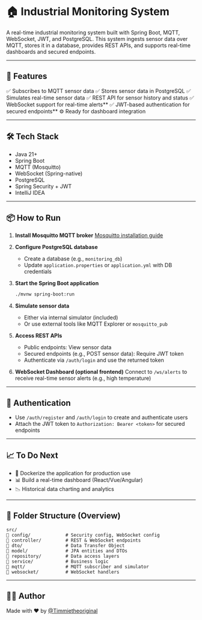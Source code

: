 # 🏠 Industrial Monitoring System

A real-time industrial monitoring system built with Spring Boot, MQTT, WebSocket, JWT, and PostgreSQL. This system ingests sensor data over MQTT, stores it in a database, provides REST APIs, and supports real-time dashboards and secured endpoints.

---

## 🚀 Features

✅ Subscribes to MQTT sensor data
✅ Stores sensor data in PostgreSQL
✅ Simulates real-time sensor data
✅ REST API for sensor history and status
✅ WebSocket support for real-time alerts**
✅ JWT-based authentication for secured endpoints**
⚙️ Ready for dashboard integration

---

## 🛠 Tech Stack

* Java 21+
* Spring Boot
* MQTT (Mosquitto)
* WebSocket (Spring-native)
* PostgreSQL
* Spring Security + JWT
* IntelliJ IDEA

---

## 📦 How to Run

1. **Install Mosquitto MQTT broker**
   [Mosquitto installation guide](https://mosquitto.org/download/)

2. **Configure PostgreSQL database**

    * Create a database (e.g., `monitoring_db`)
    * Update `application.properties` or `application.yml` with DB credentials

3. **Start the Spring Boot application**

   ```bash
   ./mvnw spring-boot:run
   ```

4. **Simulate sensor data**

    * Either via internal simulator (included)
    * Or use external tools like MQTT Explorer or `mosquitto_pub`

5. **Access REST APIs**

    * Public endpoints: View sensor data
    * Secured endpoints (e.g., POST sensor data): Require JWT token
    * Authenticate via `/auth/login` and use the returned token

6. **WebSocket Dashboard (optional frontend)**
   Connect to `/ws/alerts` to receive real-time sensor alerts (e.g., high temperature)

---

## 🔐 Authentication

* Use `/auth/register` and `/auth/login` to create and authenticate users
* Attach the JWT token to `Authorization: Bearer <token>` for secured endpoints

---

## 📈 To Do Next

* 🐳 Dockerize the application for production use
* 📊 Build a real-time dashboard (React/Vue/Angular)
* 📉 Historical data charting and analytics

---

## 📁 Folder Structure (Overview)

```
src/
👤 config/             # Security config, WebSocket config
📄 controller/         # REST & WebSocket endpoints
📄 dto/                # Data Transfer Object
📄 model/              # JPA entities and DTOs
📄 repository/         # Data access layers
📄 service/            # Business logic
📄 mqtt/               # MQTT subscriber and simulator
📄 websocket/          # WebSocket handlers
```

---

## 🧑‍💻 Author

Made with ❤️ by [@Timmietheoriginal](https://github.com/Timmietheoriginal)
